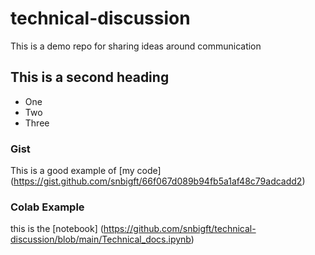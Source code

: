 # technical-discussion
This is a demo repo for sharing ideas around communication


## This is a second heading

* One
* Two
* Three

### Gist 

This is a good example of [my code] (https://gist.github.com/snbigft/66f067d089b94fb5a1af48c79adcadd2)

### Colab Example

this is the [notebook] (https://github.com/snbigft/technical-discussion/blob/main/Technical_docs.ipynb)
